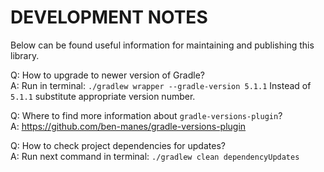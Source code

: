# DEVELOPMENT NOTES

Below can be found useful information for maintaining and publishing this library.

Q: How to upgrade to newer version of Gradle?  
A: Run in terminal: `./gradlew wrapper --gradle-version 5.1.1`
   Instead of `5.1.1` substitute appropriate version number.

Q: Where to find more information about `gradle-versions-plugin`?  
A: https://github.com/ben-manes/gradle-versions-plugin

Q: How to check project dependencies for updates?  
A: Run next command in terminal: `./gradlew clean dependencyUpdates`